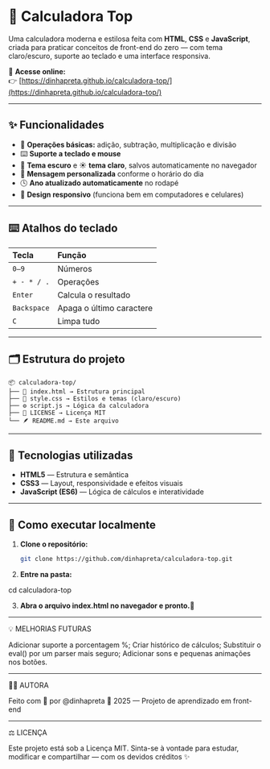 # 💙 Calculadora Top

Uma calculadora moderna e estilosa feita com **HTML**, **CSS** e **JavaScript**, criada para praticar conceitos de front-end do zero — com tema claro/escuro, suporte ao teclado e uma interface responsiva.

🔗 **Acesse online:**  
👉 [https://dinhapreta.github.io/calculadora-top/](https://dinhapreta.github.io/calculadora-top/)

---

## ✨ Funcionalidades

- 🧮 **Operações básicas:** adição, subtração, multiplicação e divisão  
- ⌨️ **Suporte a teclado e mouse**  
- 🌙 **Tema escuro** e ☀️ **tema claro**, salvos automaticamente no navegador  
- 💬 **Mensagem personalizada** conforme o horário do dia  
- 🕓 **Ano atualizado automaticamente** no rodapé  
- 📱 **Design responsivo** (funciona bem em computadores e celulares)

---

## ⌨️ Atalhos do teclado

| Tecla | Função |
|:------|:--------|
| `0–9` | Números |
| `+ - * / .` | Operações |
| `Enter` | Calcula o resultado |
| `Backspace` | Apaga o último caractere |
| `C` | Limpa tudo |

---

## 🗂 Estrutura do projeto

```
📦 calculadora-top/
├── 🧩 index.html → Estrutura principal
├── 🎨 style.css → Estilos e temas (claro/escuro)
├── ⚙️ script.js → Lógica da calculadora
├── 📜 LICENSE → Licença MIT
└── 🪶 README.md → Este arquivo
```

---

## 🧠 Tecnologias utilizadas

- **HTML5** — Estrutura e semântica  
- **CSS3** — Layout, responsividade e efeitos visuais  
- **JavaScript (ES6)** — Lógica de cálculos e interatividade

---

## 🚀 Como executar localmente

1. **Clone o repositório:**
   ```bash
   git clone https://github.com/dinhapreta/calculadora-top.git

2. **Entre na pasta:**

cd calculadora-top


3. **Abra o arquivo index.html no navegador e pronto.🎉**

---

💡 MELHORIAS FUTURAS

Adicionar suporte a porcentagem %;
Criar histórico de cálculos;
Substituir o eval() por um parser mais seguro;
Adicionar sons e pequenas animações nos botões.

---

👩‍💻 AUTORA

Feito com 💙 por @dinhapreta
📅 2025 — Projeto de aprendizado em front-end

---

⚖️ LICENÇA

Este projeto está sob a Licença MIT.
Sinta-se à vontade para estudar, modificar e compartilhar — com os devidos créditos ✨